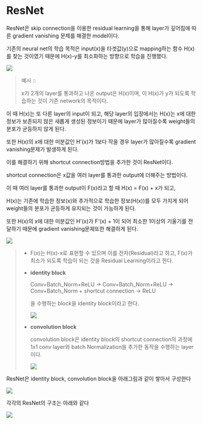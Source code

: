 # ResNet

ResNet은 skip connection을 이용한 residual learning을 통해 layer가 깊어짐에 따른 gradient vanishing 문제를 해결한 model이다.

기존의 neural net의 학습 목적은 input(x)을 타겟값(y)으로 mapping하는 함수 H(x)를 찾는 것이였기 때문에 H(x)-y를 최소화하는 방향으로 학습을 진행했다.

![](https://img1.daumcdn.net/thumb/R1280x0/?scode=mtistory2&fname=https%3A%2F%2Fblog.kakaocdn.net%2Fdn%2FbTY9tT%2FbtqBQ2AY09e%2FiyaK8IV4AWzjYvAvKK7nok%2Fimg.png)

> 예시 :: 
>
> x가 2개의 layer를 통과하고 나온 output은 H(x)이며, 이 H(x)가 y가 되도록 학습하는 것이 기존 network의 목적이다.

이 때 H(x)는 또 다른 layer의 input이 되고, 해당 layer의 입장에서는 H(x)는 x에 대한 정보가 보존되지 않은 새롭게 생성된 정보이기 때문에 layer가 많아질수록 weight들의 분포가 균등하지 않게 된다.

또한 H(x)의 x에 대한 미분값인 H'(x)가 1보다 작을 경우 layer가 많아질수록 gradient vanishing문제가 발생하게 된다.

이를 해결하기 위해 shortcut connection방법을 추가한 것이 ResNet이다.

shortcut connection은 x값을 여러 layer를 통과한 output에 더해주는 방법이다.

이 때 여러 layer를 통과한 output이 F(x)라고 할 때 H(x) = F(x) + x가 되고, 

H(x)는 기존에 학습한 정보(x)와 추가적으로 학습한 정보(H(x))를 모두 가지게 되어 weight들의 분포가 균등하게 유지되는 것이 가능하게 된다.

또한 H(x)의 x에 대한 미분값인 H'(x)가 F'(x) + 1이 되어 최소한 1이상의 기울기를 전달하기 때문에 gradient vanishing문제또한 해결하게 된다.

![](https://img1.daumcdn.net/thumb/R1280x0/?scode=mtistory2&fname=https%3A%2F%2Fblog.kakaocdn.net%2Fdn%2Fu7iAK%2FbtqBNkDoj6y%2F2Mxa3oVsS7SfoOzNZEZGU1%2Fimg.png)

> - F(x)는 H(x)-x로 표현할 수 있으며 이를 잔차(Residual)라고 하고, F(x)가 최소가 되도록 학습이 되는 것을 Residual Learning이라고 한다.
>
> - **identity block**
>
>   Conv+Batch_Norm+ReLU → Conv+Batch_Norm+ReLU → Conv+Batch_Norm + shortcut connection → ReLU
>
>   을 수행하는 block을 identity block이라고 한다.
>
>   ![](https://img1.daumcdn.net/thumb/R1280x0/?scode=mtistory2&fname=https%3A%2F%2Fblog.kakaocdn.net%2Fdn%2Fcrj5v9%2FbtqBOrWkyBD%2Fyxk3PchJlnl25RRXYJ1vg0%2Fimg.png)
>
> - **convolution block**
>
>   convolution block은 identity block의 shortcut connection의 과정에 1x1 conv layer와 batch Normalization을 추가한 동작을 수행하는 layer이다.
>
>   ![](https://img1.daumcdn.net/thumb/R1280x0/?scode=mtistory2&fname=https%3A%2F%2Fblog.kakaocdn.net%2Fdn%2FbQtwY4%2FbtqBSPHVY9d%2FXLSNe8537wDXwnrXBAjJ70%2Fimg.png)





ResNet은 identity block, convolution block을 아래그림과 같이 쌓아서 구성한다

![](https://img1.daumcdn.net/thumb/R1280x0/?scode=mtistory2&fname=https%3A%2F%2Fblog.kakaocdn.net%2Fdn%2FW3dJC%2Fbtq0iWLVavM%2Fqq6Fugu8CHQ6MNBkFOGN40%2Fimg.png)



각각의 ResNet의 구조는 아래와 같다

![](https://img1.daumcdn.net/thumb/R1280x0/?scode=mtistory2&fname=https%3A%2F%2Fblog.kakaocdn.net%2Fdn%2FupZbe%2FbtqBOrva4eX%2FiNbnXbFPj1SKFfgZsDFFvk%2Fimg.png)

